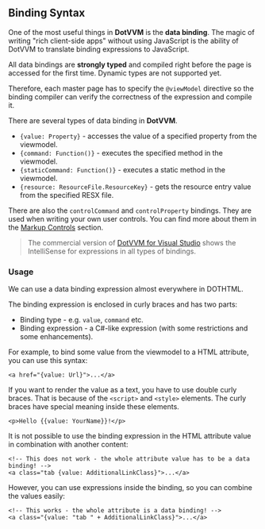 ## Binding Syntax

One of the most useful things in **DotVVM** is the **data binding**. The magic of writing "rich client-side apps" without using JavaScript
is the ability of DotVVM to translate binding expressions to JavaScript. 

All data bindings are **strongly typed** and compiled right before the page is accessed for the first time. Dynamic types are not supported yet.

Therefore, each master page has to specify the `@viewModel` directive so the binding compiler can verify the correctness of the expression and compile it.

There are several types of data binding in **DotVVM**. 

* `{value: Property}` - accesses the value of a specified property from the viewmodel.
* `{command: Function()}` - executes the specified method in the viewmodel. 
* `{staticCommand: Function()}` - executes a static method in the viewmodel.
* `{resource: ResourceFile.ResourceKey}` - gets the resource entry value from the specified RESX file.

There are also the `controlCommand` and `controlProperty` bindings. They are used when writing your own user controls.
You can find more about them in the [Markup Controls](/docs/tutorials/control-development-markup-only-controls/{branch}) section.

> The commercial version of [DotVVM for Visual Studio](/landing/dotvvm-for-visual-studio-extension) shows the IntelliSense for expressions in all types 
of bindings. 

### Usage

We can use a data binding expression almost everywhere in DOTHTML. 

The binding expression is enclosed in curly braces and has two parts:

* Binding type - e.g. `value`, `command` etc.
* Binding expression - a C#-like expression (with some restrictions and some enhancements).

For example, to bind some value from the viewmodel to a HTML attribute, you can use this syntax:
 
```DOTHTML
<a href="{value: Url}">...</a>
```

If you want to render the value as a text, you have to use double curly braces. That is because of the `<script>` and `<style>` elements.
The curly braces have special meaning inside these elements.

```DOTHTML
<p>Hello {{value: YourName}}!</p>
```

It is not possible to use the binding expression in the HTML attribute value in combination with another content:

```DOTHTML
<!-- This does not work - the whole attribute value has to be a data binding! -->
<a class="tab {value: AdditionalLinkClass}">...</a>
```

However, you can use expressions inside the binding, so you can combine the values easily:

```DOTHTML
<!-- This works - the whole attribute is a data binding! -->
<a class="{value: "tab " + AdditionalLinkClass}">...</a>
```
